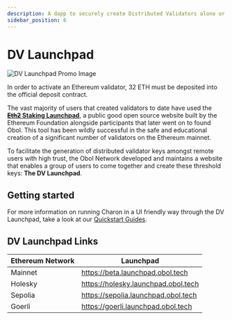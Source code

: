 ```yaml
---
description: A dapp to securely create Distributed Validators alone or with a group.
sidebar_position: 6
---
```


# DV Launchpad

![DV Launchpad Promo Image](/img/DistributeYourValidators.svg)

In order to activate an Ethereum validator, 32 ETH must be deposited into the official deposit contract. 

The vast majority of users that created validators to date have used the **[~~Eth2~~ Staking Launchpad](https://launchpad.ethereum.org/)**, a public good open source website built by the Ethereum Foundation alongside participants that later went on to found Obol. This tool has been wildly successful in the safe and educational creation of a significant number of validators on the Ethereum mainnet.

To facilitate the generation of distributed validator keys amongst remote users with high trust, the Obol Network developed and maintains a website that enables a group of users to come together and create these threshold keys: **The DV Launchpad**.

## Getting started

For more information on running Charon in a UI friendly way through the DV Launchpad, take a look at our [Quickstart Guides](../start/quickstart_overview.md).

## DV Launchpad Links

| Ethereum Network  | Launchpad                                |
|--------------|-------------------------------------|
| Mainnet      | https://beta.launchpad.obol.tech    |
| Holesky      | https://holesky.launchpad.obol.tech |
| Sepolia      | https://sepolia.launchpad.obol.tech |
| Goerli       | https://goerli.launchpad.obol.tech  |
